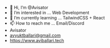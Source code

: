 - 👋 Hi, I’m @Avisator
- 👀 I’m interested in ... Web Development
- 🌱 I’m currently learning ... TailwindCSS + React
- 📫 How to reach me ... Email/Discord
- Avisator
- avyuktballari@gmail.com
- https://www.aviballari.tech

<!---
Avyukt-Ballari/Avyukt-Ballari is a ✨ special ✨ repository because its `README.md` (this file) appears on your GitHub profile.
You can click the Preview link to take a look at your changes.
--->
